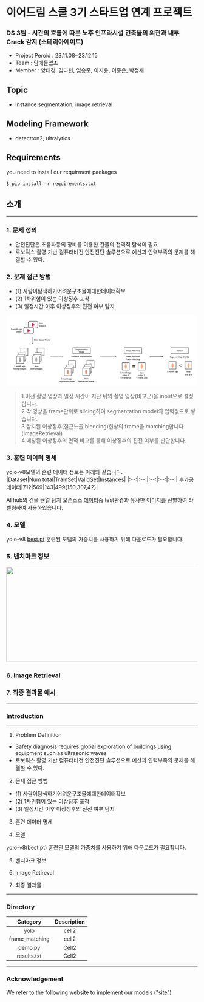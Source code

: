 # 이어드림 스쿨 3기 스타트업 연계 프로젝트
### DS 3팀 - 시간의 흐름에 따른 노후 인프라시설 건축물의 외관과 내부 Crack 감지 (소테리아에이트)
- Project Peroid : 23.11.08~23.12.15
- Team : 맘에들었조
- Member : 양태경, 김다현, 임승준, 이지윤, 이종은, 박정재

## Topic
- instance segmentation, image retrieval



## Modeling Framework
- detectron2, ultralytics


## Requirements
you need to install our requirment packages
```python
$ pip install -r requirements.txt
```

## 소개
***
### 1. 문제 정의<br>
- 안전진단은 초음파등의 장비를 이용한 건물의 전역적 탐색이 필요 
- 로보틱스 촬영 기반 컴퓨터비전 안전진단 솔루션으로 예산과 인력부족의 문제를 해결할 수 있다.

### 2. 문제 접근 방법
- (1) 사람이탐색하기어려운구조물에대한데이터확보
- (2) 1차위험이 있는 이상징후 포착
- (3) 일정시간 이후 이상징후의 진전 여부 탐지

![Alt text](image.png)

> 1.이전 촬영 영상과 일정 시간이 지난 뒤의 촬영 영상(비교군)을 input으로 설정합니다.<br>
> 2.각 영상을 frame단위로 slicing하여 segmentation model의 입력값으로 넣습니다.<br>
> 3.탐지된 이상징후(철근노출,bleeding)현상의 frame을 matching합니다 (ImageRetrieval)<br>
> 4.매칭된 이상징후의 면적 비교를 통해 이상징후의 진전 여부를 판단합니다.


### 3. 훈련 데이터 명세

yolo-v8모델의 훈련 데이터 정보는 아래와 같습니다.<br>
|Dataset|Num total|TrainSet|ValidSet|Instances|
|:--:|:--:|:--:|:--:|:--:|
후가공데이터|712|569|143|499(150,307,42)|

AI hub의 건물 균열 탐지 오픈소스 [데이터](https://aihub.or.kr/aihubdata/data/view.do?currMenu=115&topMenu=100&aihubDataSe=realm&dataSetSn=162)중 test환경과 유사한 이미지를 선별하여 라벨링하여 사용하였습니다.

### 4. 모델 


yolo-v8 [best.pt](https://miaow-miaow.tistory.com/83)
훈련된 모델의 가중치를 사용하기 위해 다운로드가 필요합니다.

### 5. 벤치마크 정보
<img src="jeongjae96/soteria8-crack-detection/yolo_benchmark.jpg" width="650px" height="250px">


### 6. Image Retrieval

### 7. 최종 결과물 예시




***

### Introduction
***
1. Problem Definition<br>
- Safety diagnosis requires global exploration of buildings using equipment such as ultrasonic waves 
- 로보틱스 촬영 기반 컴퓨터비전 안전진단 솔루션으로 예산과 인력부족의 문제를 해결할 수 있다.

2. 문제 접근 방법
- (1) 사람이탐색하기어려운구조물에대한데이터확보
- (2) 1차위험이 있는 이상징후 포착
- (3) 일정시간 이후 이상징후의 진전 여부 탐지



3. 훈련 데이터 명세

4. 모델 


yolo-v8(best.pt)
훈련된 모델의 가중치를 사용하기 위해 다운로드가 필요합니다.

5. 벤치마크 정보


6. Image Retireval

7. 최종 결과물




<!--T
### Stacks

|Category|Description|
|:--:|:--:|
|**Languag**e|![Python](https://img.shields.io/badge/python-3670A0?style=for-the-badge&logo=python&logoColor=ffdd54)
|**Storage**|![Google Drive](https://img.shields.io/badge/Google%20Drive-4285F4?style=for-the-badge&logo=googledrive&logoColor=white)|
|**Deeplearning**|![PyTorch](https://img.shields.io/badge/PyTorch-%23EE4C2C.svg?style=for-the-badge&logo=PyTorch&logoColor=white)|
|**ImageProcessing**|![OpenCV](https://img.shields.io/badge/opencv-%23white.svg?style=for-the-badge&logo=opencv&logoColor=white)|
|**Environment**|![Visual Studio Code](https://img.shields.io/badge/Visual%20Studio%20Code-0078d7.svg?style=for-the-badge&logo=visual-studio-code&logoColor=white)![Jupyter Notebook](https://img.shields.io/badge/jupyter-%23FA0F00.svg?style=for-the-badge&logo=jupyter&logoColor=white)![Git](https://img.shields.io/badge/git-%23F05033.svg?style=for-the-badge&logo=git&logoColor=white)![GitHub](https://img.shields.io/badge/github-%23121011.svg?style=for-the-badge&logo=github&logoColor=white)![Ubuntu](https://img.shields.io/badge/Ubuntu-E95420?style=for-the-badge&logo=ubuntu&logoColor=white)|
|**Communication**|![Slack](https://img.shields.io/badge/Slack-4A154B?style=for-the-badge&logo=slack&logoColor=white)![Notion](https://img.shields.io/badge/Notion-%23000000.svg?style=for-the-badge&logo=notion&logoColor=white)![Zoom](https://img.shields.io/badge/Zoom-2D8CFF?style=for-the-badge&logo=zoom&logoColor=white)|
-->








***
### Directory
<!--Table-->
|Category|Description|
|:--:|:--:|
|yolo|cell2|
|frame_matching|cell2|
|demo.py|Cell2|
|results.txt|Cell2|



***
### Acknowledgement
We refer to the following website to implement our models ("site")
